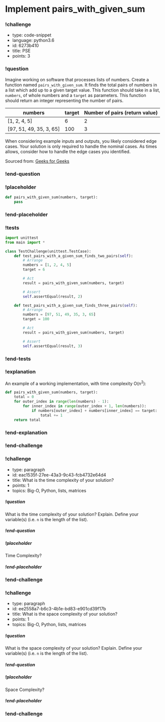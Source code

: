 # Implement pairs_with_given_sum

<!-- prettier-ignore-start -->
### !challenge
* type: code-snippet
* language: python3.6
* id: 6273b410
* title: PSE
* points: 3
### !question

Imagine working on software that processes lists of numbers. Create a function named `pairs_with_given_sum`. It finds the total pairs of numbers in a list which add up to a given target value. This function should take in a list, `numbers`, of whole numbers and a `target` as parameters. This function should return an integer representing the number of pairs.

| numbers | target | Number of pairs (return value)|
| ------- | ------ | ----------------------------- |
| [1, 2, 4, 5]            | 6   | 2                |
| [97, 51, 49, 35, 3, 65] | 100 | 3                |

When considering example inputs and outputs, you likely considered edge cases. Your solution is only required to handle the nominal cases. As times allows, consider how to handle the edge cases you identified.

Sourced from: [Geeks for Geeks](https://www.geeksforgeeks.org/count-pairs-with-given-sum/)

### !end-question
### !placeholder

```python
def pairs_with_given_sum(numbers, target):
    pass
```

### !end-placeholder
### !tests

```python
import unittest
from main import *

class TestChallenge(unittest.TestCase):
    def test_pairs_with_a_given_sum_finds_two_pairs(self):
        # Arrange
        numbers = [1, 2, 4, 5]
        target = 6

        # Act
        result = pairs_with_given_sum(numbers, target)

        # Assert
        self.assertEqual(result, 2)

    def test_pairs_with_a_given_sum_finds_three_pairs(self):
        # Arrange
        numbers = [97, 51, 49, 35, 3, 65]
        target = 100

        # Act
        result = pairs_with_given_sum(numbers, target)

        # Assert
        self.assertEqual(result, 3)
```

### !end-tests
### !explanation

An example of a working implementation, with time complexity O(n<sup>2</sup>):

```python
def pairs_with_given_sum(numbers, target):
    total = 0
    for outer_index in range(len(numbers) - 1):
        for inner_index in range(outer_index + 1, len(numbers)):
            if numbers[outer_index] + numbers[inner_index] == target:
                total += 1
    return total
```

### !end-explanation
### !end-challenge
<!-- prettier-ignore-end -->

<!-- prettier-ignore-start -->
### !challenge
* type: paragraph
* id: eac1535f-27ee-43a3-9c43-fcb4732e64d4
* title: What is the time complexity of your solution?
* points: 1
* topics: Big-O, Python, lists, matrices
##### !question

What is the time complexity of your solution? Explain. Define your variable(s) (i.e. `n` is the length of the list).

##### !end-question
##### !placeholder

Time Complexity?

##### !end-placeholder
### !end-challenge
<!-- prettier-ignore-end -->

<!-- prettier-ignore-start -->
### !challenge
* type: paragraph
* id: ee2558a7-b6c3-4b1e-bd83-e901cd39f17b
* title: What is the space complexity of your solution?
* points: 1
* topics: Big-O, Python, lists, matrices
##### !question

What is the space complexity of your solution? Explain. Define your variable(s) (i.e. `n` is the length of the list).

##### !end-question
##### !placeholder

Space Complexity?

##### !end-placeholder
### !end-challenge
<!-- prettier-ignore-end -->